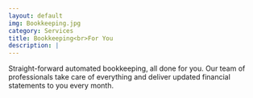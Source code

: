 ```yaml
---
layout: default
img: Bookkeeping.jpg
category: Services
title: Bookkeeping<br>For You
description: |
---
```

Straight-forward automated bookkeeping, all done for you. Our team of professionals take care of everything and deliver updated financial statements to you every month.
